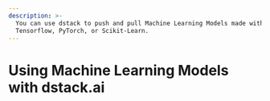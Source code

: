 ```yaml
---
description: >-
  You can use dstack to push and pull Machine Learning Models made with
  Tensorflow, PyTorch, or Scikit-Learn.
---
```


# Using Machine Learning Models with dstack.ai

